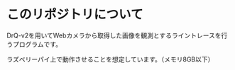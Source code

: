 # このリポジトリについて
DrQ-v2を用いてWebカメラから取得した画像を観測とするライントレースを行うプログラムです。

ラズベリーパイ上で動作させることを想定しています。（メモリ8GB以下）
